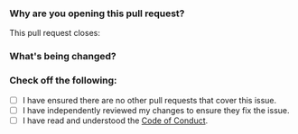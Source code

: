 <!--
Thank you for contributing to this project! You must fill out the information below before I can review this pull request. By explaining why you're making a change (or linking to an issue) and what changes you've made, I can triage your pull request to understand how important it is to review.
-->

### Why are you opening this pull request?

This pull request closes:

<!-- If there's an existing issue for your change, please link it above.
If there's _not_ an existing issue, please open one first to make it more likely that this update will be accepted: https://github.com/attributeerror/FivePD-AttributeCalloutPack/issues/new/choose.
-->

### What's being changed?

<!-- Let me know what you're changing. Share anything that could provide the most context. -->

### Check off the following:
- [ ] I have ensured there are no other pull requests that cover this issue.
- [ ] I have independently reviewed my changes to ensure they fix the issue.
- [ ] I have read and understood the [Code of Conduct](https://github.com/attributeerror/FivePD-AttributeCalloutPack/blob/main/docs/CODE_OF_CONDUCT.md).